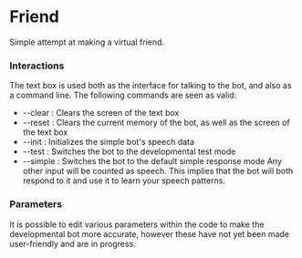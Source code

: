 # Friend
Simple attempt at making a virtual friend.

### Interactions
The text box is used both as the interface for talking to the bot, and also as a command line. The following commands are seen as valid:
* --clear  : Clears the screen of the text box
* --reset  : Clears the current memory of the bot, as well as the screen of the text box
* --init   : Initializes the simple bot's speech data
* --test   : Switches the bot to the developmental test mode
* --simple : Switches the bot to the default simple response mode
Any other input will be counted as speech. This implies that the bot will both respond to it and use it to learn your speech patterns.

### Parameters
It is possible to edit various parameters within the code to make the developmental bot more accurate, however these have not yet been made user-friendly and are in progress.
